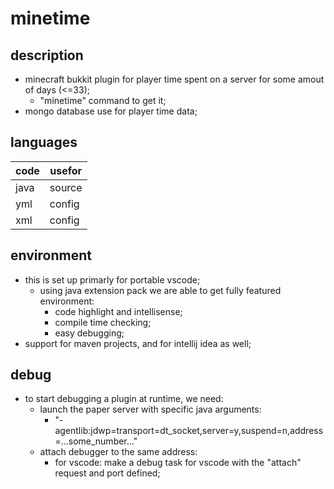 # minetime #
## description ##
* minecraft bukkit plugin for player time spent
on a server for some amout of days (<=33);
    - "minetime" command to get it;
* mongo database use for player time data;
## languages ##
code | usefor
---- | ------
java | source
yml  | config
xml  | config
## environment ##
* this is set up primarly for portable vscode;
    * using java extension pack we are able to get fully featured environment:
        - code highlight and intellisense;
        - compile time checking;
        - easy debugging;
* support for maven projects, and for intellij idea as well;
## debug ##
* to start debugging a plugin at runtime, we need:
    * launch the paper server with specific java arguments:
        - "-agentlib:jdwp=transport=dt_socket,server=y,suspend=n,address=...some_number..."
    * attach debugger to the same address:
        - for vscode: make a debug task for vscode with the "attach" request and port defined;